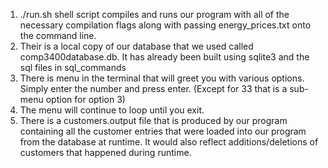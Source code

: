 1. ./run.sh shell script compiles and runs our program with all of the necessary compilation flags along
with passing energy_prices.txt onto the command line.
2. Their is a local copy of our database that we used called comp3400database.db. It has already been built using sqlite3 and the sql files in sql_commands
3. There is menu in the terminal that will greet you with various options. Simply enter the number and press enter. (Except for 33 that is a sub-menu option for option 3)
4. The menu will continue to loop until you exit.
5. There is a customers.output file that is produced by our program containing all the customer entries
that were loaded into our program from the database at runtime. It would also reflect additions/deletions of customers that happened during runtime.